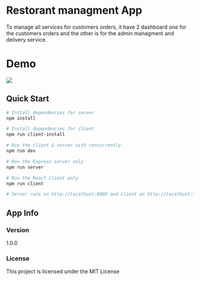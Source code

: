 # Restorant managment App
To manage all services for customers orders, it have 2 dashboard one for the customers orders and the other is for the admin managment and delivery service.

# Demo
![](giff.gif)


## Quick Start

``` bash
# Install dependencies for server
npm install

# Install dependencies for client
npm run client-install

# Run the client & server with concurrently
npm run dev

# Run the Express server only
npm run server

# Run the React client only
npm run client

# Server runs on http://localhost:8000 and client on http://localhost:3000
```

## App Info

### Version

1.0.0

### License

This project is licensed under the MIT License
